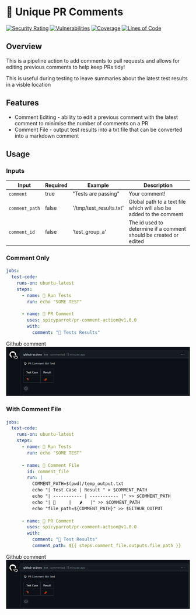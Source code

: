 # 💬 Unique PR Comments

[![Security Rating](https://sonarcloud.io/api/project_badges/measure?project=spicyparrot_pr-comment-action&metric=security_rating&token=2d2eecc67d1ffda65dc694508685014dae56285f)](https://sonarcloud.io/summary/new_code?id=spicyparrot_pr-comment-action)
[![Vulnerabilities](https://sonarcloud.io/api/project_badges/measure?project=spicyparrot_pr-comment-action&metric=vulnerabilities&token=2d2eecc67d1ffda65dc694508685014dae56285f)](https://sonarcloud.io/summary/new_code?id=spicyparrot_pr-comment-action)
[![Coverage](https://sonarcloud.io/api/project_badges/measure?project=spicyparrot_pr-comment-action&metric=coverage&token=2d2eecc67d1ffda65dc694508685014dae56285f)](https://sonarcloud.io/summary/new_code?id=spicyparrot_pr-comment-action)
[![Lines of Code](https://sonarcloud.io/api/project_badges/measure?project=spicyparrot_pr-comment-action&metric=ncloc&token=2d2eecc67d1ffda65dc694508685014dae56285f)](https://sonarcloud.io/summary/new_code?id=spicyparrot_pr-comment-action)

## Overview

This is a pipeline action to add comments to pull requests and allows for editing previous comments to help keep PRs tidy!

This is useful during testing to leave summaries about the latest test results in a visble location

## Features

- Comment Editing - ability to edit a previous comment with the latest comment to minimise the number of comments on a PR
- Comment File - output test results into a txt file that can be converted into a markdown comment

## Usage

### Inputs

| Input       | Required     | Example      | Description   |
|-------------|--------------|--------------|---------------|
| `comment`         | true  | "Tests are passing"       | Your comment!    |
| `comment_path`    | false | '/tmp/test_results.txt'   | Global path to a text file which will also be added to the comment |
| `comment_id`      | false | 'test_group_a'            | The id used to determine if a comment should be created or edited    |

### Comment Only

```yaml
jobs:
  test-code:
    runs-on: ubuntu-latest
    steps:
      - name: 🧪 Run Tests
        run: echo "SOME TEST"

      - name: 💬 PR Comment
        uses: spicyparrot/pr-comment-action@v1.0.0
        with:
          comment: "🥼 Tests Results"
```

Github comment ![comment_only](docs/screenshots/comment_only.png)

### With Comment File

```yaml
jobs:
  test-code:
    runs-on: ubuntu-latest
    steps:
      - name: 🧪 Run Tests
        run: echo "SOME TEST"

      - name: 💌 Comment File
        id: comment_file
        run: |
          COMMENT_PATH=$(pwd)/temp_output.txt
          echo "| Test Case | Result " > $COMMENT_PATH
          echo "| ----------- | ----------- |" >> $COMMENT_PATH
          echo "| 🦜     |   🌶️   |" >> $COMMENT_PATH
          echo "file_path=${COMMENT_PATH}" >> $GITHUB_OUTPUT

      - name: 💬 PR Comment
        uses: spicyparrot/pr-comment-action@v1.0.0
        with:
          comment: "🥼 Test Results"
          comment_path: ${{ steps.comment_file.outputs.file_path }}
```

Github comment ![comment_with_file](docs/screenshots/comment_file.png)